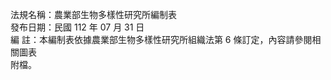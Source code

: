法規名稱：農業部生物多樣性研究所編制表  
發布日期：民國 112 年 07 月 31 日  
編 註：本編制表依據農業部生物多樣性研究所組織法第 6 條訂定，內容請參閱相關圖表  
附檔。  


